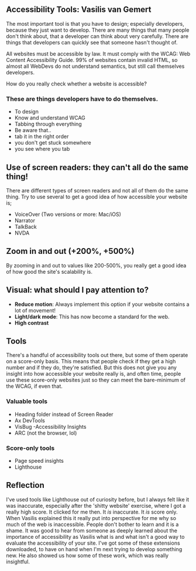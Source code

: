 ## Accessibility Tools: Vasilis van Gemert

The most important tool is that you have to design; especially developers, because they just want to develop. There are many things that many people don't think about, that a developer can think about very carefully. There are things that developers can quickly see that someone hasn't thought of.

All websites must be accessible by law. It must comply with the WCAG: Web Content Accessibility Guide. 99% of websites contain invalid HTML, so almost all WebDevs do not understand semantics, but still call themselves developers.

How do you really check whether a website is accessible?

### These are things developers have to do themselves.

-   To design
- Know and understand WCAG
- Tabbing through everything
-   Be aware that..
 - tab it in the right order
 - you don't get stuck somewhere
 - you see where you tab

## Use of screen readers: they can't all do the same thing!
There are different types of screen readers and not all of them do the same thing. Try to use several to get a good idea of ​​how accessible your website is;
- VoiceOver (Two versions or more: Mac/iOS)
- Narrator
- TalkBack
- NVDA

## Zoom in and out (+200%, +500%)
By zooming in and out to values ​​like 200-500%, you really get a good idea of ​​how good the site's scalability is.

## Visual: what should I pay attention to?
- **Reduce motion**: Always implement this option if your website contains a lot of movement!
- **Light/dark mode**: This has now become a standard for the web.
- **High contrast**


## Tools
There's a handful of accessibility tools out there, but some of them operate on a score-only basis. This means that people check if they get a high number and if they do, they're satisfied. But this does not give you any insight into how accessible your website really is, and often time, people use these score-only websites just so they can meet the bare-minimum of the WCAG, if even that.

### Valuable tools
- Heading folder instead of Screen Reader
- Ax DevTools
- VisBug
-Accessibility Insights
- ARC (not the browser, lol)

### Score-only tools

- Page speed insights
- Lighthouse

## Reflection
I've used tools like Lighthouse out of curiosity before, but I always felt like it was inaccurate, especially after the 'shitty website' exercise, where I got a really high score. It clicked for me then. It _is_ inaccurate. It _is_ score only. When Vasilis explained this it really put into perspective for me why so much of the web is inaccessible. People don't bother to learn and it is a shame.
It was good to hear from someone as deeply learned about the importance of accessibility as Vasilis what is and what isn't a good way to evaluate the accessibility of your site. I've got some of these extensions downloaded, to have on hand when I'm next trying to develop something new. He also showed us how some of these work, which was really insightful.